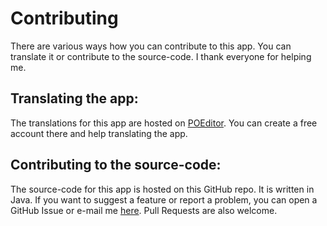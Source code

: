 # Contributing
There are various ways how you can contribute to this app. You can translate it or contribute to the source-code. I thank everyone for helping me.


## Translating the app:

The translations for this app are hosted on [POEditor](https://www.poeditor.com/join/project/EIvRjgfGRO). You can create a free account there and help translating the app.


## Contributing to the source-code:

The source-code for this app is hosted on this GitHub repo. It is written in Java. If you want to suggest a feature or report a problem, you can open a GitHub Issue or e-mail me [here](mailto:georg.rieger@eblcom.ch). Pull Requests are also welcome.

